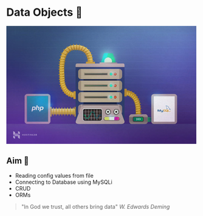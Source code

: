# Data Objects 🙌

<img src='../resources/images/dobjects.jpg' alt="oop">

## Aim 🏹

- Reading config values from file
- Connecting to Database using MySQLi
- CRUD
- ORMs


> "In God we trust, all others bring data" _W. Edwards Deming_
